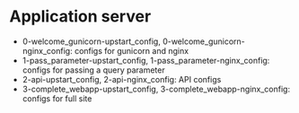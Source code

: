 # Application server
* 0-welcome_gunicorn-upstart_config, 0-welcome_gunicorn-nginx_config: configs for gunicorn and nginx
* 1-pass_parameter-upstart_config, 1-pass_parameter-nginx_config: configs for passing a query parameter
* 2-api-upstart_config, 2-api-nginx_config: API configs
* 3-complete_webapp-upstart_config, 3-complete_webapp-nginx_config: configs for full site
